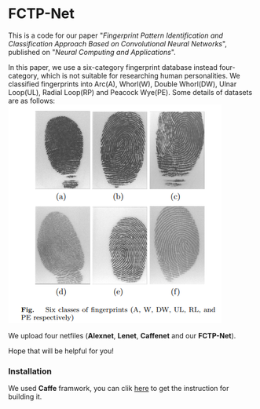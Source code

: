 # FCTP-Net

This is a code for our paper "*Fingerprint Pattern Identification and Classification Approach Based on Convolutional Neural Networks*", published on "*Neural Computing and Applications*".

In this paper, we use a six-category fingerprint database instead four-category, which is not suitable for researching human personalities. We classified fingerprints into Arc(A), Whorl(W), Double Whorl(DW), Ulnar Loop(UL), Radial Loop(RP) and Peacock Wye(PE). Some details of datasets are as follows:
![Loading failed](https://github.com/VictorZoo/FCTP-Net/blob/master/demo_image/1567746772(1).jpg)

We upload four netfiles (**Alexnet**, **Lenet**, **Caffenet** and our **FCTP-Net**). 

Hope that will be helpful for you!

### Installation

We used **Caffe** framwork, you can clik [here](https://github.com/BVLC/caffe) to get the instruction for building it.
